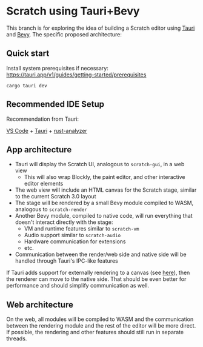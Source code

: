 # Scratch using Tauri+Bevy

This branch is for exploring the idea of building a Scratch editor using [Tauri](https://tauri.app/) and
[Bevy](https://bevyengine.org/). The specific proposed architecture:

## Quick start

Install system prerequisites if necessary: <https://tauri.app/v1/guides/getting-started/prerequisites>

`cargo tauri dev`

## Recommended IDE Setup

Recommendation from Tauri:

[VS Code](https://code.visualstudio.com/) +
  [Tauri](https://marketplace.visualstudio.com/items?itemName=tauri-apps.tauri-vscode) +
  [rust-analyzer](https://marketplace.visualstudio.com/items?itemName=rust-lang.rust-analyzer)

## App architecture

* Tauri will display the Scratch UI, analogous to `scratch-gui`, in a web view
  * This will also wrap Blockly, the paint editor, and other interactive editor elements
* The web view will include an HTML canvas for the Scratch stage, similar to the current Scratch 3.0 layout
* The stage will be rendered by a small Bevy module compiled to WASM, analogous to `scratch-render`
* Another Bevy module, compiled to native code, will run everything that doesn't interact directly with the stage:
  * VM and runtime features similar to `scratch-vm`
  * Audio support similar to `scratch-audio`
  * Hardware communication for extensions
  * etc.
* Communication between the render/web side and native side will be handled through Tauri's IPC-like features

If Tauri adds support for externally rendering to a canvas (see
[here](https://github.com/tauri-apps/wry/discussions/284)), then the renderer can move to the native side. That should
be even better for performance and should simplify communication as well.

## Web architecture

On the web, all modules will be compiled to WASM and the communication between the rendering module and the rest of
the editor will be more direct. If possible, the rendering and other features should still run in separate threads.
